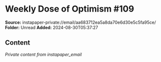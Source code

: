 # Weekly Dose of Optimism #109

**Source:** instapaper-private://email/aa683712ea5a8da70e6d30e5c5fa95ce/
**Folder:** Unread
**Added:** 2024-08-30T05:37:27




## Content
*Private content from instapaper_email*
